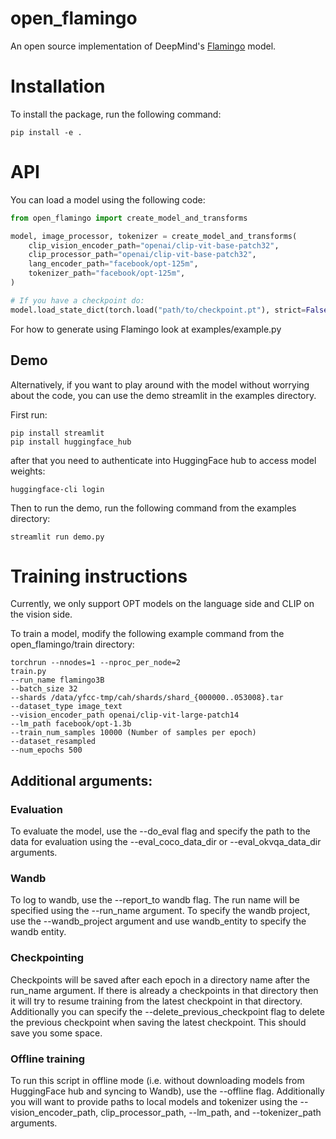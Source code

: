 # open_flamingo

An open source implementation of DeepMind's [Flamingo](https://www.deepmind.com/blog/tackling-multiple-tasks-with-a-single-visual-language-model) model.

# Installation
To install the package, run the following command:
```
pip install -e .
```

# API
You can load a model using the following code:

``` python
from open_flamingo import create_model_and_transforms

model, image_processor, tokenizer = create_model_and_transforms(
    clip_vision_encoder_path="openai/clip-vit-base-patch32",
    clip_processor_path="openai/clip-vit-base-patch32",
    lang_encoder_path="facebook/opt-125m",
    tokenizer_path="facebook/opt-125m", 
)

# If you have a checkpoint do:
model.load_state_dict(torch.load("path/to/checkpoint.pt"), strict=False)

```
For how to generate using Flamingo look at examples/example.py

## Demo
Alternatively, if you want to play around with the model without worrying about the code, you can use the demo streamlit in the examples directory.

First run:
```
pip install streamlit
pip install huggingface_hub
```

after that you need to authenticate into HuggingFace hub to access model weights:

```
huggingface-cli login
```

Then to run the demo, run the following command from the examples directory:
```
streamlit run demo.py
```

# Training instructions
Currently, we only support OPT models on the language side and CLIP on the vision side.

To train a model, modify the following example command from the open_flamingo/train directory:
```
torchrun --nnodes=1 --nproc_per_node=2
train.py 
--run_name flamingo3B
--batch_size 32
--shards /data/yfcc-tmp/cah/shards/shard_{000000..053008}.tar
--dataset_type image_text
--vision_encoder_path openai/clip-vit-large-patch14
--lm_path facebook/opt-1.3b
--train_num_samples 10000 (Number of samples per epoch)
--dataset_resampled
--num_epochs 500
```

## Additional arguments:

### Evaluation
To evaluate the model, use the --do_eval flag and specify the path to the data for evaluation using the --eval_coco_data_dir or --eval_okvqa_data_dir arguments.

### Wandb
To log to wandb, use the --report_to wandb flag. The run name will be specified using the --run_name argument. To specify the wandb project, use the --wandb_project argument and use wandb_entity to specify the wandb entity.

### Checkpointing
Checkpoints will be saved after each epoch in a directory name after the run_name argument. If there is already a checkpoints in that directory then it will try to resume training from the latest checkpoint in that directory. Additionally you can specify the --delete_previous_checkpoint flag to delete the previous checkpoint when saving the latest checkpoint. This should save you some space.

### Offline training
To run this script in offline mode (i.e. without downloading models from HuggingFace hub and syncing to Wandb), use the --offline flag. Additionally you will want to provide paths to local models and tokenizer using the --vision_encoder_path, clip_processor_path, --lm_path, and --tokenizer_path arguments.
